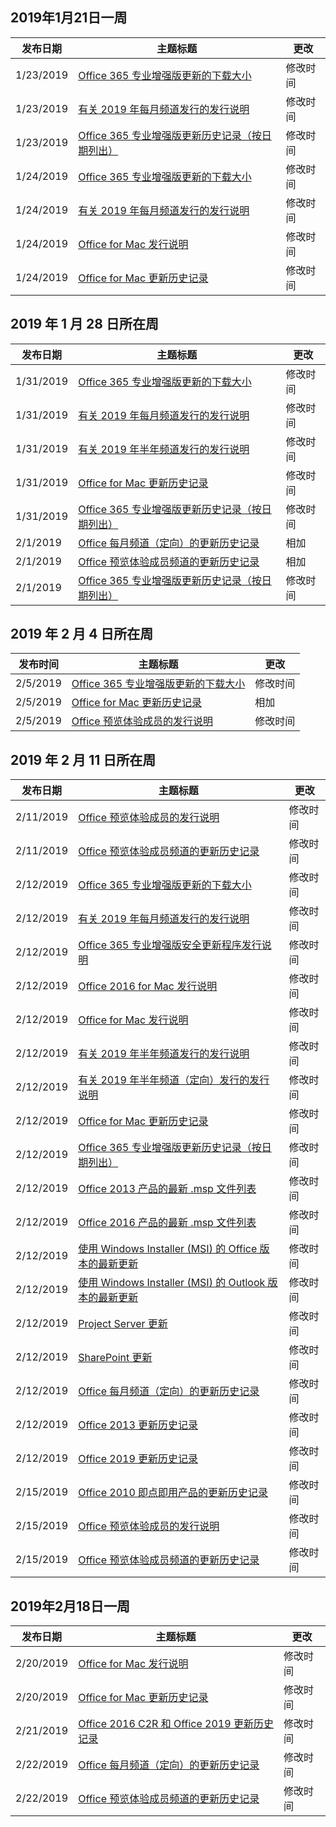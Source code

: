<!-- This file is generated automatically each week. Changes made to this file will be overwritten.-->




## <a name="week-of-january-21-2019"></a>2019年1月21日一周


| 发布日期 |主题标题 | 更改 |
|------|------------|--------|
| 1/23/2019 | [Office 365 专业增强版更新的下载大小](/OfficeUpdates/download-sizes-office365-proplus-updates) | 修改时间 |
| 1/23/2019 | [有关 2019 年每月频道发行的发行说明](/OfficeUpdates/monthly-channel-2019) | 修改时间 |
| 1/23/2019 | [Office 365 专业增强版更新历史记录（按日期列出）](/OfficeUpdates/update-history-office365-proplus-by-date) | 修改时间 |
| 1/24/2019 | [Office 365 专业增强版更新的下载大小](/OfficeUpdates/download-sizes-office365-proplus-updates) | 修改时间 |
| 1/24/2019 | [有关 2019 年每月频道发行的发行说明](/OfficeUpdates/monthly-channel-2019) | 修改时间 |
| 1/24/2019 | [Office for Mac 发行说明](/OfficeUpdates/release-notes-office-for-mac) | 修改时间 |
| 1/24/2019 | [Office for Mac 更新历史记录](/OfficeUpdates/update-history-office-for-mac) | 修改时间 |


## <a name="week-of-january-28-2019"></a>2019 年 1 月 28 日所在周


| 发布日期 |主题标题 | 更改 |
|------|------------|--------|
| 1/31/2019 | [Office 365 专业增强版更新的下载大小](/OfficeUpdates/download-sizes-office365-proplus-updates) | 修改时间 |
| 1/31/2019 | [有关 2019 年每月频道发行的发行说明](/OfficeUpdates/monthly-channel-2019) | 修改时间 |
| 1/31/2019 | [有关 2019 年半年频道发行的发行说明](/OfficeUpdates/semi-annual-channel-2019) | 修改时间 |
| 1/31/2019 | [Office for Mac 更新历史记录](/OfficeUpdates/update-history-office-for-mac) | 修改时间 |
| 1/31/2019 | [Office 365 专业增强版更新历史记录（按日期列出）](/OfficeUpdates/update-history-office365-proplus-by-date) | 修改时间 |
| 2/1/2019 | [Office 每月频道（定向）的更新历史记录](/OfficeUpdates/update-history-monthly-channel-targeted) | 相加 |
| 2/1/2019 | [Office 预览体验成员频道的更新历史记录](/OfficeUpdates/update-history-office-insider) | 相加 |
| 2/1/2019 | [Office 365 专业增强版更新历史记录（按日期列出）](/OfficeUpdates/update-history-office365-proplus-by-date) | 修改时间 |


## <a name="week-of-february-04-2019"></a>2019 年 2 月 4 日所在周


| 发布时间 |主题标题 | 更改 |
|------|------------|--------|
| 2/5/2019 | [Office 365 专业增强版更新的下载大小](/OfficeUpdates/download-sizes-office365-proplus-updates) | 修改时间 |
| 2/5/2019 | [Office for Mac 更新历史记录](/OfficeUpdates/release-notes-office-insider) | 相加 |
| 2/5/2019 | [Office 预览体验成员的发行说明](/OfficeUpdates/release-notes-office-insider) | 修改时间 |


## <a name="week-of-february-11-2019"></a>2019 年 2 月 11 日所在周


| 发布日期 |主题标题 | 更改 |
|------|------------|--------|
| 2/11/2019 | [Office 预览体验成员的发行说明](/OfficeUpdates/release-notes-office-insider) | 修改时间 |
| 2/11/2019 | [Office 预览体验成员频道的更新历史记录](/OfficeUpdates/update-history-office-insider) | 修改时间 |
| 2/12/2019 | [Office 365 专业增强版更新的下载大小](/OfficeUpdates/download-sizes-office365-proplus-updates) | 修改时间 |
| 2/12/2019 | [有关 2019 年每月频道发行的发行说明](/OfficeUpdates/monthly-channel-2019) | 修改时间 |
| 2/12/2019 | [Office 365 专业增强版安全更新程序发行说明](/OfficeUpdates/office365-proplus-security-updates) | 修改时间 |
| 2/12/2019 | [Office 2016 for Mac 发行说明](/OfficeUpdates/release-notes-office-2016-mac) | 修改时间 |
| 2/12/2019 | [Office for Mac 发行说明](/OfficeUpdates/release-notes-office-for-mac) | 修改时间 |
| 2/12/2019 | [有关 2019 年半年频道发行的发行说明](/OfficeUpdates/semi-annual-channel-2019) | 修改时间 |
| 2/12/2019 | [有关 2019 年半年频道（定向）发行的发行说明](/OfficeUpdates/semi-annual-channel-targeted-2019) | 修改时间 |
| 2/12/2019 | [Office for Mac 更新历史记录](/OfficeUpdates/update-history-office-for-mac) | 修改时间 |
| 2/12/2019 | [Office 365 专业增强版更新历史记录（按日期列出）](/OfficeUpdates/update-history-office365-proplus-by-date) | 修改时间 |
| 2/12/2019 | [Office 2013 产品的最新 .msp 文件列表](/OfficeUpdates/msp-files-office-2013) | 修改时间 |
| 2/12/2019 | [Office 2016 产品的最新 .msp 文件列表](/OfficeUpdates/msp-files-office-2016) | 修改时间 |
| 2/12/2019 | [使用 Windows Installer (MSI) 的 Office 版本的最新更新](/OfficeUpdates/office-updates-msi) | 修改时间 |
| 2/12/2019 | [使用 Windows Installer (MSI) 的 Outlook 版本的最新更新](/OfficeUpdates/outlook-updates-msi) | 修改时间 |
| 2/12/2019 | [Project Server 更新](/OfficeUpdates/project-server-updates) | 修改时间 |
| 2/12/2019 | [SharePoint 更新](/OfficeUpdates/sharepoint-updates) | 修改时间 |
| 2/12/2019 | [Office 每月频道（定向）的更新历史记录](/OfficeUpdates/update-history-monthly-channel-targeted) | 修改时间 |
| 2/12/2019 | [Office 2013 更新历史记录](/OfficeUpdates/update-history-office-2013) | 修改时间 |
| 2/12/2019 | [Office 2019 更新历史记录](/OfficeUpdates/update-history-office-2019) | 修改时间 |
| 2/15/2019 | [Office 2010 即点即用产品的更新历史记录](/OfficeUpdates/update-history-office-2010-click-to-run) | 修改时间 |
| 2/15/2019 | [Office 预览体验成员的发行说明](/OfficeUpdates/release-notes-office-insider) | 修改时间 |
| 2/15/2019 | [Office 预览体验成员频道的更新历史记录](/OfficeUpdates/update-history-office-insider) | 修改时间 |


## <a name="week-of-february-18-2019"></a>2019年2月18日一周


| 发布日期 |主题标题 | 更改 |
|------|------------|--------|
| 2/20/2019 | [Office for Mac 发行说明](/OfficeUpdates/release-notes-office-for-mac) | 修改时间 |
| 2/20/2019 | [Office for Mac 更新历史记录](/OfficeUpdates/update-history-office-for-mac) | 修改时间 |
| 2/21/2019 | [Office 2016 C2R 和 Office 2019 更新历史记录](/OfficeUpdates/update-history-office-2019) | 修改时间 |
| 2/22/2019 | [Office 每月频道（定向）的更新历史记录](/OfficeUpdates/update-history-monthly-channel-targeted) | 修改时间 |
| 2/22/2019 | [Office 预览体验成员频道的更新历史记录](/OfficeUpdates/update-history-office-insider) | 修改时间 |
